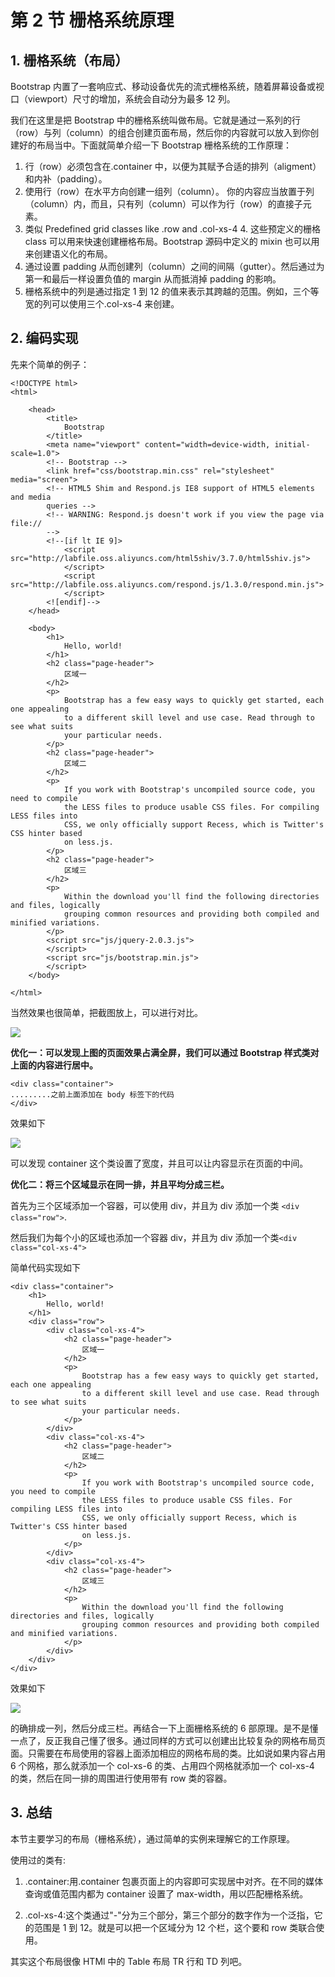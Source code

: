 # 第 2 节 栅格系统原理

## 1\. 栅格系统（布局）

Bootstrap 内置了一套响应式、移动设备优先的流式栅格系统，随着屏幕设备或视口（viewport）尺寸的增加，系统会自动分为最多 12 列。

我们在这里是把 Bootstrap 中的栅格系统叫做布局。它就是通过一系列的行（row）与列（column）的组合创建页面布局，然后你的内容就可以放入到你创建好的布局当中。下面就简单介绍一下 Bootstrap 栅格系统的工作原理：

1.  行（row）必须包含在.container 中，以便为其赋予合适的排列（aligment）和内补（padding）。
2.  使用行（row）在水平方向创建一组列（column）。 你的内容应当放置于列（column）内，而且，只有列（column）可以作为行（row）的直接子元素。
3.  类似 Predefined grid classes like .row and .col-xs-4 4\. 这些预定义的栅格 class 可以用来快速创建栅格布局。Bootstrap 源码中定义的 mixin 也可以用来创建语义化的布局。
4.  通过设置 padding 从而创建列（column）之间的间隔（gutter）。然后通过为第一和最后一样设置负值的 margin 从而抵消掉 padding 的影响。
5.  栅格系统中的列是通过指定 1 到 12 的值来表示其跨越的范围。例如，三个等宽的列可以使用三个.col-xs-4 来创建。

## 2\. 编码实现

先来个简单的例子：

```
<!DOCTYPE html>
<html>

    <head>
        <title>
            Bootstrap
        </title>
        <meta name="viewport" content="width=device-width, initial-scale=1.0">
        <!-- Bootstrap -->
        <link href="css/bootstrap.min.css" rel="stylesheet" media="screen">
        <!-- HTML5 Shim and Respond.js IE8 support of HTML5 elements and media
        queries -->
        <!-- WARNING: Respond.js doesn't work if you view the page via file://
        -->
        <!--[if lt IE 9]>
            <script src="http://labfile.oss.aliyuncs.com/html5shiv/3.7.0/html5shiv.js">
            </script>
            <script src="http://labfile.oss.aliyuncs.com/respond.js/1.3.0/respond.min.js">
            </script>
        <![endif]-->
    </head>

    <body>
        <h1>
            Hello, world!
        </h1>
        <h2 class="page-header">
            区域一
        </h2>
        <p>
            Bootstrap has a few easy ways to quickly get started, each one appealing
            to a different skill level and use case. Read through to see what suits
            your particular needs.
        </p>
        <h2 class="page-header">
            区域二
        </h2>
        <p>
            If you work with Bootstrap's uncompiled source code, you need to compile
            the LESS files to produce usable CSS files. For compiling LESS files into
            CSS, we only officially support Recess, which is Twitter's CSS hinter based
            on less.js.
        </p>
        <h2 class="page-header">
            区域三
        </h2>
        <p>
            Within the download you'll find the following directories and files, logically
            grouping common resources and providing both compiled and minified variations.
        </p>
        <script src="js/jquery-2.0.3.js">
        </script>
        <script src="js/bootstrap.min.js">
        </script>
    </body>

</html> 
```

当然效果也很简单，把截图放上，可以进行对比。

![](img/4.jpg)

**优化一：可以发现上图的页面效果占满全屏，我们可以通过 Bootstrap 样式类对上面的内容进行居中。**

```
<div class="container">
.........之前上面添加在 body 标签下的代码
</div> 
```

效果如下

![](img/6.jpg)

可以发现 container 这个类设置了宽度，并且可以让内容显示在页面的中间。

**优化二：将三个区域显示在同一排，并且平均分成三栏。**

首先为三个区域添加一个容器，可以使用 div，并且为 div 添加一个类 `<div class="row">`.

然后我们为每个小的区域也添加一个容器 div，并且为 div 添加一个类`<div class="col-xs-4">`

简单代码实现如下

```
<div class="container">
    <h1>
        Hello, world!
    </h1>
    <div class="row">
        <div class="col-xs-4">
            <h2 class="page-header">
                区域一
            </h2>
            <p>
                Bootstrap has a few easy ways to quickly get started, each one appealing
                to a different skill level and use case. Read through to see what suits
                your particular needs.
            </p>
        </div>
        <div class="col-xs-4">
            <h2 class="page-header">
                区域二
            </h2>
            <p>
                If you work with Bootstrap's uncompiled source code, you need to compile
                the LESS files to produce usable CSS files. For compiling LESS files into
                CSS, we only officially support Recess, which is Twitter's CSS hinter based
                on less.js.
            </p>
        </div>
        <div class="col-xs-4">
            <h2 class="page-header">
                区域三
            </h2>
            <p>
                Within the download you'll find the following directories and files, logically
                grouping common resources and providing both compiled and minified variations.
            </p>
        </div>
    </div>
</div> 
```

效果如下

![](img/7.jpg)

的确排成一列，然后分成三栏。再结合一下上面栅格系统的 6 部原理。是不是懂一点了，反正我自己懂了很多。通过同样的方式可以创建出比较复杂的网格布局页面。只需要在布局使用的容器上面添加相应的网格布局的类。比如说如果内容占用 6 个网格，那么就添加一个 col-xs-6 的类、占用四个网格就添加一个 col-xs-4 的类，然后在同一排的周围进行使用带有 row 类的容器。

## 3\. 总结

本节主要学习的布局（栅格系统），通过简单的实例来理解它的工作原理。

使用过的类有:

1.  .container:用.container 包裹页面上的内容即可实现居中对齐。在不同的媒体查询或值范围内都为 container 设置了 max-width，用以匹配栅格系统。

2.  .col-xs-4:这个类通过"-"分为三个部分，第三个部分的数字作为一个泛指，它的范围是 1 到 12。就是可以把一个区域分为 12 个栏，这个要和 row 类联合使用。

其实这个布局很像 HTMl 中的 Table 布局 TR 行和 TD 列吧。